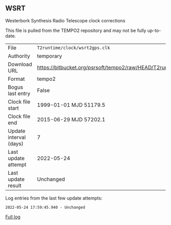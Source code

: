 
WSRT
---------------------------
Westerbork Synthesis Radio Telescope clock corrections

This file is pulled from the TEMPO2 repository and may not be fully up-to-date.

|     |     |
|:--- |:--- |
| File | `T2runtime/clock/wsrt2gps.clk` |
| Authority | temporary |
| Download URL | <https://bitbucket.org/psrsoft/tempo2/raw/HEAD/T2runtime/clock/wsrt2gps.clk> |
| Format | tempo2 |
| Bogus last entry | False |
| Clock file start | 1999-01-01 MJD 51179.5 |
| Clock file end | 2015-06-29 MJD 57202.1 |
| Update interval (days) | 7 |
| Last update attempt | 2022-05-24 |
| Last update result | Unchanged |

Log entries from the last few update attempts:
```
2022-05-24 17:59:45.940 - Unchanged
```
[Full log](https://raw.githubusercontent.com/nanograv/pulsar-clock-corrections/main/log/T2runtime/clock/wsrt2gps.clk.log)
